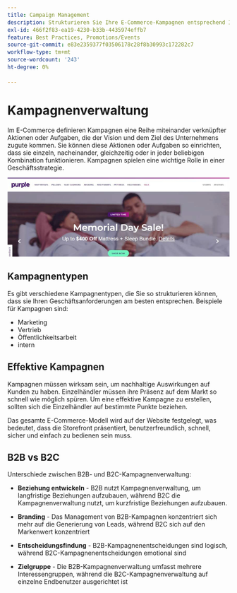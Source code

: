 ```yaml
---
title: Campaign Management
description: Strukturieren Sie Ihre E-Commerce-Kampagnen entsprechend Ihren Geschäftsanforderungen.
exl-id: 466f2f83-ea19-4230-b33b-4435974effb7
feature: Best Practices, Promotions/Events
source-git-commit: e83e2359377f03506178c28f8b30993c172282c7
workflow-type: tm+mt
source-wordcount: '243'
ht-degree: 0%

---
```


# Kampagnenverwaltung

Im E-Commerce definieren Kampagnen eine Reihe miteinander verknüpfter Aktionen oder Aufgaben, die der Vision und dem Ziel des Unternehmens zugute kommen. Sie können diese Aktionen oder Aufgaben so einrichten, dass sie einzeln, nacheinander, gleichzeitig oder in jeder beliebigen Kombination funktionieren. Kampagnen spielen eine wichtige Rolle in einer Geschäftsstrategie.

![Beispielkampagnenbild](../../assets/playbooks/campaign-example.png)

## Kampagnentypen

Es gibt verschiedene Kampagnentypen, die Sie so strukturieren können, dass sie Ihren Geschäftsanforderungen am besten entsprechen. Beispiele für Kampagnen sind:

- Marketing
- Vertrieb
- Öffentlichkeitsarbeit
- intern

## Effektive Kampagnen

Kampagnen müssen wirksam sein, um nachhaltige Auswirkungen auf Kunden zu haben. Einzelhändler müssen ihre Präsenz auf dem Markt so schnell wie möglich spüren. Um eine effektive Kampagne zu erstellen, sollten sich die Einzelhändler auf bestimmte Punkte beziehen.

Das gesamte E-Commerce-Modell wird auf der Website festgelegt, was bedeutet, dass die Storefront präsentiert, benutzerfreundlich, schnell, sicher und einfach zu bedienen sein muss.

## B2B vs B2C

Unterschiede zwischen B2B- und B2C-Kampagnenverwaltung:

- **Beziehung entwickeln** - B2B nutzt Kampagnenverwaltung, um langfristige Beziehungen aufzubauen, während B2C die Kampagnenverwaltung nutzt, um kurzfristige Beziehungen aufzubauen.

- **Branding** - Das Management von B2B-Kampagnen konzentriert sich mehr auf die Generierung von Leads, während B2C sich auf den Markenwert konzentriert

- **Entscheidungsfindung** - B2B-Kampagnenentscheidungen sind logisch, während B2C-Kampagnenentscheidungen emotional sind

- **Zielgruppe** - Die B2B-Kampagnenverwaltung umfasst mehrere Interessengruppen, während die B2C-Kampagnenverwaltung auf einzelne Endbenutzer ausgerichtet ist
